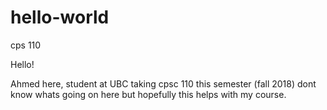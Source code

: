 # hello-world
cps 110

Hello!

Ahmed here, student at UBC taking cpsc 110 this semester (fall 2018) dont know whats going on here but hopefully this helps with my course. 
